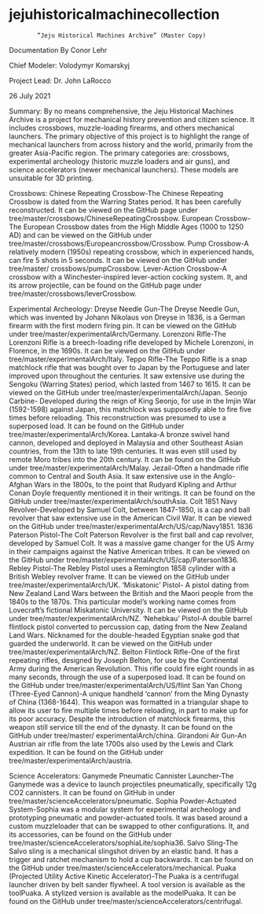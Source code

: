 # jejuhistoricalmachinecollection


			“Jeju Historical Machines Archive” (Master Copy)
Documentation By Conor Lehr

Chief Modeler: Volodymyr Komarskyj

Project Lead: Dr. John LaRocco

26 July 2021

Summary: By no means comprehensive, the Jeju Historical Machines Archive is a project for mechanical history prevention and citizen science. It includes crossbows, muzzle-loading firearms, and others mechanical launchers. The primary objective of this project is to highlight the range of mechanical launchers from across history and the world, primarily from the greater Asia-Pacific region. The primary categories are: crossbows, experimental archeology (historic muzzle loaders and air guns), and science accelerators (newer mechanical launchers). These models are unsuitable for 3D printing.  

Crossbows:
Chinese Repeating Crossbow-The Chinese Repeating Crossbow is dated from the Warring States period. It has been carefully reconstructed. It can be viewed on the GitHub page under tree/master/crossbows/ChineseRepeatingCrossbow.
European Crossbow-The European Crossbow dates from the High Middle Ages (1000 to 1250 AD) and can be viewed on the GitHub under tree/master/crossbows/Europeancrossbow/Crossbow.
Pump Crossbow-A relatively modern (1950s) repeating crossbow, which in experienced hands, can fire 5 shots in 5 seconds. It can be viewed on the GitHub under tree/master/ crossbows/pumpCrossbow.
Lever-Action Crossbow-A crossbow with a Winchester-inspired lever-action cocking system. It, and its arrow projectile, can be found on the GitHub page under tree/master/crossbows/leverCrossbow.

Experimental Archeology:
Dreyse Needle Gun-The Dreyse Needle Gun, which was invented by Johann Nikolaus von Dreyse in 1836, is a German firearm with the first modern firing pin. It can be viewed on the GitHub under tree/master/experimentalArch/Germany.
Lorenzoni Rifle-The Lorenzoni Rifle is a breech-loading rifle developed by Michele Lorenzoni, in Florence, in the 1690s. It can be viewed on the GitHub under tree/master/experimentalArch/Italy.
Teppo Rifle-The Teppo Rifle is a snap matchlock rifle that was bought over to Japan by the Portuguese and later improved upon throughout the centuries. It saw extensive use during the Sengoku (Warring States) period, which lasted from 1467 to 1615. It can be viewed on the GitHub under tree/master/experimentalArch/Japan.
Seonjo Carbine- Developed during the reign of King Seonjo, for use in the Imjin War (1592-1598) against Japan, this matchlock was supposedly able to fire five times before reloading. This reconstruction was presumed to use a superposed load. It can be found on the GitHub under tree/master/experimentalArch/Korea.
Lantaka-A bronze swivel hand cannon, developed and deployed in Malaysia and other Southeast Asian countries, from the 13th to late 19th centuries. It was even still used by remote Moro tribes into the 20th century. It can be found on the GitHub under tree/master/experimentalArch/Malay.
Jezail-Often a handmade rifle common to Central and South Asia. It saw extensive use in the Anglo-Afghan Wars in the 1800s, to the point that Rudyard Kipling and Arthur Conan Doyle frequently mentioned it in their writings. It can be found on the GitHub under tree/master/experimentalArch/southAsia.
Colt 1851 Navy Revolver-Developed by Samuel Colt, between 1847-1850, is a cap and ball revolver that saw extensive use in the American Civil War. It can be viewed on the GitHub under tree/master/experimentalArch/US/cap/Navy1851.
1836 Paterson Pistol-The Colt Paterson Revolver is the first ball and cap revolver, developed by Samuel Colt. It was a massive game changer for the US Army in their campaigns against the Native American tribes. It can be viewed on the GitHub under tree/master/experimentalArch/US/cap/Paterson1836.
Rebley Pistol-The Rebley Pistol uses a Remington 1858 cylinder with a British Webley revolver frame. It can be viewed on the GitHub under tree/master/experimentalArch/UK.
‘Miskatonic’ Pistol- A pistol dating from New Zealand Land Wars between the British and the Maori people from the 1840s to the 1870s. This particular model’s working name comes from Lovecraft’s fictional Miskatonic University. It can be viewed on the GitHub under tree/master/experimentalArch/NZ.
‘Nehebkau’ Pistol-A double barrel flintlock pistol converted to percussion cap, dating from the New Zealand Land Wars. Nicknamed for the double-headed Egyptian snake god that guarded the underworld. It can be viewed on the GitHub under tree/master/experimentalArch/NZ.
Belton Flintlock Rifle-One of the first repeating rifles, designed by Joseph Belton, for use by the Continental Army during the American Revolution. This rifle could fire eight rounds in as many seconds, through the use of a superposed load. It can be found on the GitHub under tree/master/experimentalArch/US/flint
San Yan Chong (Three-Eyed Cannon)-A unique handheld ‘cannon’ from the Ming Dynasty of China (1368-1644). This weapon was formatted in a triangular shape to allow its user to fire multiple times before reloading, in part to make up for its poor accuracy. Despite the introduction of matchlock firearms, this weapon still service till the end of the dynasty. It can be found on the GitHub under tree/master/ experimentalArch/china.
Girandoni Air Gun-An Austrian air rifle from the late 1700s also used by the Lewis and Clark expedition. It can be found on the GitHub under tree/master/experimentalArch/austria.

Science Accelerators:
Ganymede Pneumatic Cannister Launcher-The Ganymede was a device to launch projectiles pneumatically, specifically 12g CO2 cannisters. It can be found on GitHub in under tree/master/scienceAccelerators/pneumatic.
Sophia Powder-Actuated System-Sophia was a modular system for experimental archeology and prototyping pneumatic and powder-actuated tools. It was based around a custom muzzleloader that can be swapped to other configurations. It, and its accessories, can be found on the GitHub under tree/master/scienceAccelerators/sophiaLite/sophia36.
Salvo Sling-The Salvo sling is a mechanical slingshot driven by an elastic band. It has a trigger and ratchet mechanism to hold a cup backwards. It can be found on the GitHub under tree/master/scienceAccelerators/mechanical. 
Puaka (Projected Utility Active Kinetic Accelerator)-The Puaka is a centrifugal launcher driven by belt sander flywheel. A tool version is available as the toolPuaka. A stylized version is available as the modelPuaka. It can be found on the GitHub under tree/master/scienceAccelerators/centrifugal. 

 





